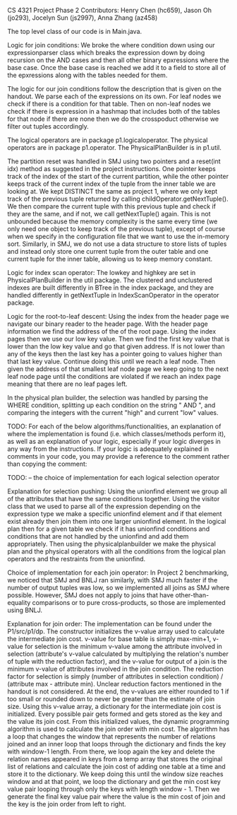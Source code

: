 CS 4321 Project Phase 2 Contributors: Henry Chen (hc659), Jason Oh (jo293), Jocelyn Sun (js2997), Anna Zhang (az458)

The top level class of our code is in Main.java.

Logic for join conditions: We broke the where condition down using our expressionparser class which breaks the expression down by doing recursion on the AND cases and then all other binary epxressions where the base case. Once the base case is reached we add it to a field to store all of the epxressions along with the tables needed for them.

The logic for our join conditions follow the description that is given on the handout. We parse each of the expressions on its own. For leaf nodes we check if there is a condition for that table. Then on non-leaf nodes we check if there is expression in a hashmap that includes both of the tables for that node if there are none then we do the crosspoduct otherwise we filter out tuples accordingly.

The logical operators are in package p1.logicaloperator. The physical operators are in package p1.operator. The PhysicalPlanBuilder is in p1.util.

The partition reset was handled in SMJ using two pointers and a reset(int idx) method as suggested in the project instructions. One pointer keeps track of the index of the start of the current partition, while the other pointer keeps track of the current index of the tuple from the inner table we are looking at. We kept DISTINCT the same as project 1, where we only kept track of the previous tuple returned by calling childOperator.getNextTuple(). We then compare the current tuple with this previous tuple and check if they are the same, and if not, we call getNextTuple() again. This is not unbounded because the memory complexity is the same every time (we only need one object to keep track of the previous tuple), except of course when we specify in the configuration file that we want to use the in-memory sort. Similarly, in SMJ, we do not use a data structure to store lists of tuples and instead only store one current tuple from the outer table and one current tuple for the inner table, allowing us to keep memory constant.

Logic for index scan operator: The lowkey and highkey are set in PhysicalPlanBuilder in the util package. The clustered and unclustered indexes are built differently in BTree in the index package, and they are handled differently in getNextTuple in IndexScanOperator in the operator package.

Logic for the root-to-leaf descent: Using the index from the header page we navigate our binary reader to the header page. With the header page information we find the address of the of the root page. Using the index pages then we use our low key value. Then we find the first key value that is lower than the low key value and go that given address. If is not lower than any of the keys then the last key has a pointer going to values higher than that last key value. Continue doing this until we reach a leaf node. Then given the address of that smallest leaf node page we keep going to the next leaf node page until the conditions are violated if we reach an index page meaning that there are no leaf pages left.

In the physical plan builder, the selection was handled by parsing the WHERE condition, splitting up each condition on the string " AND ", and comparing the integers with the current "high" and current "low" values.

TODO: For each of the below algorithms/functionalities, an explanation of where the implementation is found (i.e. which classes/methods perform it), as well as an explanation of your logic, especially if your logic diverges in any way from the instructions. If your logic is adequately explained in comments in your code, you may provide a reference to the comment rather than copying the comment:

TODO:
– the choice of implementation for each logical selection operator

Explanation for selection pushing: Using the unionfind element we group all of the attributes that have the same conditions together. Using the visitor class that we used to parse all of the expression depending on the expression type we make a specific unionfind element and if that element exist already then join them into one larger unionfind element. In the logical plan then for a given table we check if it has unionfind conditions and conditions that are not handled by the unionfind and add them appropriately. Then using the physicalplanbuilder we make the physical plan and the physical operators with all the conditions from the logical plan operators and the restraints from the unionfind.

Choice of implementation for each join operator: In Project 2 benchmarking, we noticed that SMJ and BNLJ ran similarly, with SMJ much faster if the number of output tuples was low, so we implemented all joins as SMJ where possible. However, SMJ does not apply to joins that have other-than-equality comparisons or to pure cross-products, so those are implemented using BNLJ.

Explanation for join order: The implementation can be found under the P1/src/p1/dp. The constructor initializes the v-value array used to calculate the intermediate join cost. v-value for base table is simply max-min+1, v-value for selection is the minimum v-value among the attribute involved in selection (attribute's v-value calculated by multiplying the relation's number of tuple with the reduction factor), and the v-value for output of a join is the minimum v-value of attributes involved in the join condition. The reduction factor for selection is simply (number of attributes in selection condition) / (attribute max - attribute min). Unclear reduction factors mentioned in the handout is not considered. At the end, the v-values are either rounded to 1 if too small or rounded down to never be greater than the estimate of join size. Using this v-value array, a dictionary for the intermediate join cost is initialized. Every possible pair gets formed and gets stored as the key and the value its join cost. From this initialized values, the dynamic programming algorithm is used to calculate the join order with min cost. The algorithm has a loop that changes the window that represents the number of relations joined and an inner loop that loops through the dictionary and finds the key with window-1 length. From there, we loop again the key and delete the relation names appeared in keys from a temp array that stores the original list of relations and calculate the join cost of adding one table at a time and store it to the dictionary. We keep doing this until the window size reaches window and at that point, we loop the dictionary and get the min cost key value pair looping through only the keys with length window - 1. Then we generate the final key value pair where the value is the min cost of join and the key is the join order from left to right.
